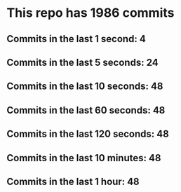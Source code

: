 # This repo has 1986 commits

## Commits in the last 1 second: 4
## Commits in the last 5 seconds: 24
## Commits in the last 10 seconds: 48
## Commits in the last 60 seconds: 48
## Commits in the last 120 seconds: 48
## Commits in the last 10 minutes: 48
## Commits in the last 1 hour: 48
